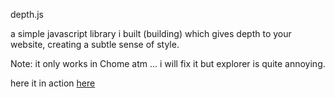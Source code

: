 depth.js

a simple javascript library i built (building) which gives depth to your website, creating a subtle sense of style.

Note: it only works in Chome atm ... i will fix it but explorer is quite annoying.

here it in action <a href="http://www.benmcphail.com/profile/fun/depth" target="_blank">here</a>